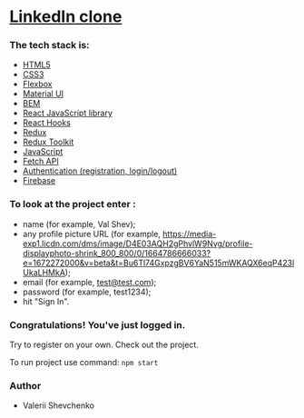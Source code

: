 # [LinkedIn clone](https://linkedin-clone-7f429.web.app/)

### The tech stack is:

- [HTML5](https://en.wikipedia.org/wiki/HTML5)
- [CSS3](https://en.wikipedia.org/wiki/Cascading_Style_Sheets)
- [Flexbox](https://en.wikipedia.org/wiki/CSS_Flexible_Box_Layout)
- [Material UI](https://mui.com)
- [BEM](https://en.bem.info/methodology/)
- [React JavaScript library](https://reactjs.org/)
- [React Hooks](https://reactjs.org/docs/hooks-faq.html#gatsby-focus-wrapper)
- [Redux](https://redux.js.org/)
- [Redux Toolkit](https://redux-toolkit.js.org/)
- [JavaScript](https://developer.mozilla.org/en-US/docs/Web/JavaScript)
- [Fetch API](https://developer.mozilla.org/en-US/docs/Web/API/Fetch_API)
- [Authentication (registration, login/logout)](https://en.wikipedia.org/wiki/Authentication)
- [Firebase](https://www.google.com/search?q=firebase&oq=firebase+&aqs=chrome..69i57j35i39j0i67j0i512j69i60l4.5860j0j7&sourceid=chrome&ie=UTF-8)


### To look at the project enter : 

* name (for example, Val Shev);
* any profile picture URL (for example, https://media-exp1.licdn.com/dms/image/D4E03AQH2gPhvlW9Nvg/profile-displayphoto-shrink_800_800/0/1664786666033?e=1672272000&v=beta&t=Bu6Tl74GxpzgBV6YaN515mWKAQX6eqP423lUkaLHMkA);
* email (for example, test@test.com);
* password (for example, test1234);
* hit "Sign In".


### Congratulations! You've just logged in.
Try to register on your own. Check out the project.

To run project use command: `npm start`


### Author
- Valerii Shevchenko

